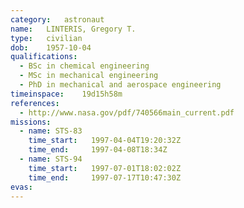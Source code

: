 ```yaml
---
category:	astronaut
name:	LINTERIS, Gregory T.
type:	civilian
dob:	1957-10-04
qualifications:
  - BSc in chemical engineering
  - MSc in mechanical engineering
  - PhD in mechanical and aerospace engineering
timeinspace:	19d15h58m
references:
  - http://www.nasa.gov/pdf/740566main_current.pdf
missions:
  - name: STS-83
    time_start:   1997-04-04T19:20:32Z
    time_end:     1997-04-08T18:34Z
  - name: STS-94
    time_start:   1997-07-01T18:02:02Z
    time_end:     1997-07-17T10:47:30Z
evas:
---
```

